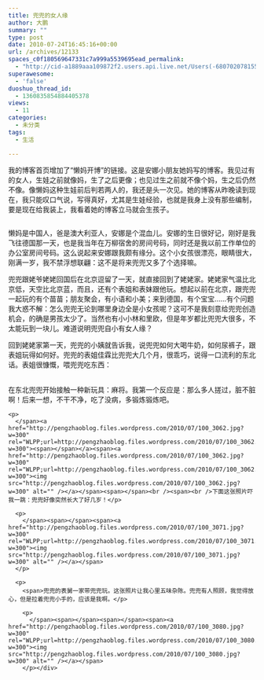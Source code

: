 ```yaml
---
title: 兜兜的女人缘
author: 大鹏
summary: ""
type: post
date: 2010-07-24T16:45:16+00:00
url: /archives/12133
spaces_c0f180569647331c7a999a5539695ead_permalink:
  - "http://cid-a1889aaa109872f2.users.api.live.net/Users(-6807020781556960526)/Blogs('A1889AAA109872F2!102')/Entries('A1889AAA109872F2!1278')?authkey=7T08dKQfQ0s%24"
superawesome:
  - 'false'
duoshuo_thread_id:
  - 1360835854884405378
views:
  - 11
categories:
  - 未分类
tags:
  - 生活

---
```

<div id="msgcns!A1889AAA109872F2!1278" class="bvMsg">
  <span>我的博客首页增加了“懒妈开博”的链接。这是安娜小朋友她妈写的博客。我见过有的女人，生娃之前就像妈，生了之后更像；也见过生之前就不像个妈，生之后仍然不像。像懒妈这种生娃前后判若两人的，我还是头一次见。她的博客从昨晚读到现在，我只能叹口气说，写得真好，尤其是生娃经验，也就是我身上没有那些编制，要是现在给我装上，我看着她的博客立马就会生孩子。</p> 
  
  <p>
    <span><a href="http://pengzhaoblog.files.wordpress.com/2010/07/180.jpeg?w=180" rel="WLPP;url=http://pengzhaoblog.files.wordpress.com/2010/07/180.jpeg?w=180"><img src="http://pengzhaoblog.files.wordpress.com/2010/07/180.jpeg?w=180" alt="" /></a></span>
  </p>
  
  <p>
    懒妈是中国人，爸是澳大利亚人，安娜是个混血儿。安娜的生日很好记，刚好是我飞往德国那一天，也是我当年在万柳宿舍的房间号码，同时还是我以前工作单位的办公室房间号码。这么说起来安娜跟我颇有缘分。这个小女孩很漂亮，眼睛很大，刚满一岁，我不禁浮想联翩：这不是将来兜兜又多了个选择嘛。
  </p>
  
  <p>
    兜兜跟姥爷姥姥回国后在北京逗留了一天，就直接回到了姥姥家。姥姥家气温比北京低，天空比北京蓝，而且，还有个表姐和表妹跟他玩。想起以前在北京，跟兜兜一起玩的有个苗苗；朋友聚会，有小语和小美；来到德国，有个宝宝……有个问题我大惑不解：怎么兜兜无论到哪里身边全是小女孩呢？这可不是我刻意给兜兜创造机会，的确是男孩太少了。当然也有小小林和里欧，但是年岁都比兜兜大很多，不太能玩到一块儿。难道说明兜兜自小有女人缘？
  </p>
  
  <p>
    回到姥姥家第一天，兜兜的小姨就告诉我，说兜兜如何大喝牛奶，如何尿裤子，跟表姐玩得如何好。兜兜的表姐佳霖比兜兜大几个月，很乖巧，说得一口流利的东北话。表姐很慷慨，喂兜兜吃东西：
  </p>
  
  <p>
    </span><a href="http://pengzhaoblog.files.wordpress.com/2010/07/100_3062.jpg?w=300" rel="WLPP;url=http://pengzhaoblog.files.wordpress.com/2010/07/100_3062.jpg?w=300"><span></span></a><a href="http://pengzhaoblog.files.wordpress.com/2010/07/100_3062.jpg?w=300" rel="WLPP;url=http://pengzhaoblog.files.wordpress.com/2010/07/100_3062.jpg?w=300"><img src="http://pengzhaoblog.files.wordpress.com/2010/07/100_3062.jpg?w=300" alt="" /></a><br /><span><br />在东北兜兜开始接触一种新玩具：麻将。我第一个反应是：那么多人搓过，脏不脏啊！后来一想，不干不净，吃了没病，多锻炼锻炼吧。</p> 
    
    <p>
      </span><a href="http://pengzhaoblog.files.wordpress.com/2010/07/100_3062.jpg?w=300" rel="WLPP;url=http://pengzhaoblog.files.wordpress.com/2010/07/100_3062.jpg?w=300"><span></span></a><span><a href="http://pengzhaoblog.files.wordpress.com/2010/07/100_3062.jpg?w=300" rel="WLPP;url=http://pengzhaoblog.files.wordpress.com/2010/07/100_3062.jpg?w=300"><img src="http://pengzhaoblog.files.wordpress.com/2010/07/100_3062.jpg?w=300" alt="" /></a></span><span></span><br /><span><br />下面这张照片吓我一跳：兜兜好像突然长大了好几岁！</p> 
      
      <p>
        </span><span></span><span><a href="http://pengzhaoblog.files.wordpress.com/2010/07/100_3071.jpg?w=300" rel="WLPP;url=http://pengzhaoblog.files.wordpress.com/2010/07/100_3071.jpg?w=300"><img src="http://pengzhaoblog.files.wordpress.com/2010/07/100_3071.jpg?w=300" alt="" /></a></span>
      </p>
      
      <p>
        <span>兜兜的表舅一家带兜兜玩。这张照片让我心里五味杂陈。兜兜有人照顾，我觉得放心，但是拉着兜兜小手的，应该是我啊。</p> 
        
        <p>
          </span><span></span><span></span><span><a href="http://pengzhaoblog.files.wordpress.com/2010/07/100_3080.jpg?w=300" rel="WLPP;url=http://pengzhaoblog.files.wordpress.com/2010/07/100_3080.jpg?w=300"><img src="http://pengzhaoblog.files.wordpress.com/2010/07/100_3080.jpg?w=300" alt="" /></a></span>
        </p></div>
